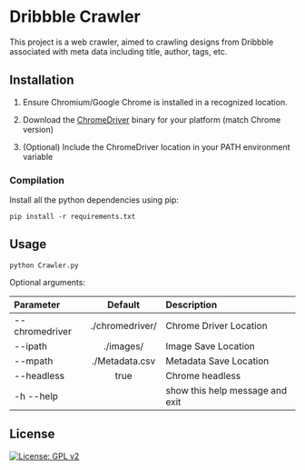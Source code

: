 # Dribbble Crawler

This project is a web crawler, aimed to crawling designs from Dribbble associated with meta data including title, author, tags, etc. 

## Installation

1. Ensure Chromium/Google Chrome is installed in a recognized location.

2. Download the [ChromeDriver](https://chromedriver.chromium.org/downloads) binary for your platform (match Chrome version)

3. (Optional) Include the ChromeDriver location in your PATH environment variable


### Compilation

Install all the python dependencies using pip:
```
pip install -r requirements.txt
```

## Usage

```
python Crawler.py
```

Optional arguments: 

| Parameter                 | Default       | Description   |	
| :------------------------ |:-------------:| :-------------|
| --chromedriver  	        |./chromedriver/| Chrome Driver Location
| --ipath                   |./images/      | Image Save Location
| --mpath 		            |./Metadata.csv	| Metadata Save Location
| --headless                |   true        | Chrome headless
| -h --help                 |               | show this help message and exit

<!-- ## Authorship

This project is contributed by [Sidong Feng](https://github.com/u6063820). -->

## License
[![License: GPL v2](https://img.shields.io/badge/License-GPL%20v2-blue.svg)](https://www.gnu.org/licenses/old-licenses/gpl-2.0.en.html)